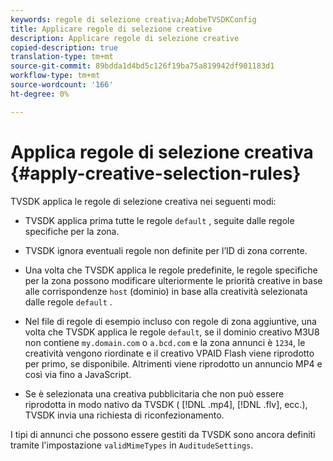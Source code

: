 ```yaml
---
keywords: regole di selezione creativa;AdobeTVSDKConfig
title: Applicare regole di selezione creative
description: Applicare regole di selezione creative
copied-description: true
translation-type: tm+mt
source-git-commit: 89bdda1d4bd5c126f19ba75a819942df901183d1
workflow-type: tm+mt
source-wordcount: '166'
ht-degree: 0%

---
```



# Applica regole di selezione creativa {#apply-creative-selection-rules}

TVSDK applica le regole di selezione creativa nei seguenti modi:

* TVSDK applica prima tutte le regole `default` , seguite dalle regole specifiche per la zona.
* TVSDK ignora eventuali regole non definite per l’ID di zona corrente.
* Una volta che TVSDK applica le regole predefinite, le regole specifiche per la zona possono modificare ulteriormente le priorità creative in base alle corrispondenze `host` (dominio) in base alla creatività selezionata dalle regole `default` .

* Nel file di regole di esempio incluso con regole di zona aggiuntive, una volta che TVSDK applica le regole `default`, se il dominio creativo M3U8 non contiene `my.domain.com` o `a.bcd.com` e la zona annunci è `1234`, le creatività vengono riordinate e il creativo VPAID Flash viene riprodotto per primo, se disponibile. Altrimenti viene riprodotto un annuncio MP4 e così via fino a JavaScript.

* Se è selezionata una creativa pubblicitaria che non può essere riprodotta in modo nativo da TVSDK ( [!DNL .mp4], [!DNL .flv], ecc.), TVSDK invia una richiesta di riconfezionamento.

I tipi di annunci che possono essere gestiti da TVSDK sono ancora definiti tramite l&#39;impostazione `validMimeTypes` in `AuditudeSettings`.

<!-- 

In Android 2.5 API docs, I see a 
<span class="codeph"> setValidMimeTypes</span> but not a 
<span class="codeph"> getValidMimeTypes</span>.

 -->

